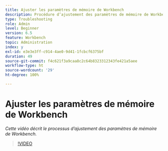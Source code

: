 ```yaml
---
title: Ajuster les paramètres de mémoire de Workbench
description: Procédure d’ajustement des paramètres de mémoire de Workbench
type: Troubleshooting
role: Admin
level: Beginner
version: 6.5
feature: Workbench
topic: Administration
index: y
exl-id: e3e3e3ff-c914-4ae0-9d41-1fcbcf6375bf
duration: 49
source-git-commit: f4c621f3a9caa8c2c64b8323312343fe421a5aee
workflow-type: ht
source-wordcount: '29'
ht-degree: 100%

---
```


# Ajuster les paramètres de mémoire de Workbench

*Cette vidéo décrit le processus d’ajustement des paramètres de mémoire de Workbench.*

>[!VIDEO](https://video.tv.adobe.com/v/335509?quality=12&learn=on)
